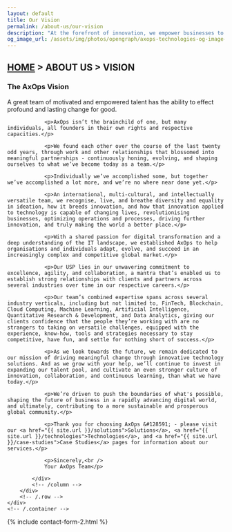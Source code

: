 ```yaml
---
layout: default
title: Our Vision
permalink: /about-us/our-vision
description: "At the forefront of innovation, we empower businesses to thrive in a digital world, fostering transformation, growth, and sustainability for a brighter future."
og_image_url: /assets/img/photos/opengraph/axops-technologies-og-image-v1.jpg
---
```

<section class="wrapper bg-light wrapper-border">
    <div class="container py-14 py-md-16">
        <div class="row mb-3">
            <div class="col-md-10 col-lg-12 col-xl-10 col-xxl-9 mx-auto text-center" data-cues="slideInDown" data-group="page-title" data-delay="100">
                <h2 class="fs-15 text-uppercase text-muted mb-3"><a href="{{ site.url }}">HOME</a> > ABOUT US > VISION</h2>
                <h3 class="display-4 mb-7 px-lg-19 px-xl-18">The AxOps Vision</h3>
                <!-- <hr /> -->
            </div>
            <!--/column -->
        </div>
        <!--/.row -->
        <div class="row card mt-8 mt-md-2" data-cues="slideInDown" data-group="page-title" data-delay="100">
            <div class="card-body col-md-10 offset-md-1 text-justify">
                <p>A great team of motivated and empowered talent has the ability to effect profound and lasting change for good.</p>

                <p>AxOps isn’t the brainchild of one, but many individuals, all founders in their own rights and respective capacities.</p>

                <p>We found each other over the course of the last twenty odd years, through work and other relationships that blossomed into meaningful partnerships - continuously honing, evolving, and shaping ourselves to what we’ve become today as a team.</p>

                <p>Individually we’ve accomplished some, but together we’ve accomplished a lot more, and we’re no where near done yet.</p>

                <p>An international, multi-cultural, and intellectually versatile team, we recognise, live, and breathe diversity and equality in ideation, how it breeds innovation, and how that innovation applied to technology is capable of changing lives, revolutionising businesses, optimizing operations and processes, driving further innovation, and truly making the world a better place.</p>

                <p>With a shared passion for digital transformation and a deep understanding of the IT landscape, we established AxOps to help organisations and individuals adapt, evolve, and succeed in an increasingly complex and competitive global market.</p>

                <p>Our USP lies in our unwavering commitment to excellence, agility, and collaboration, a mantra that’s enabled us to establish strong relationships with clients and partners across several industries over time in our respective careers.</p>

                <p>Our team’s combined expertise spans across several industry verticals, including but not limited to, FinTech, Blockchain, Cloud Computing, Machine Learning, Artificial Intelligence, Quantitative Research & Development, and Data Analytics, giving our clients confidence that the people they’re working with are no strangers to taking on versatile challenges, equipped with the experience, know-how, tools and strategies necessary to stay competitive, have fun, and settle for nothing short of success.</p>

                <p>As we look towards the future, we remain dedicated to our mission of driving meaningful change through innovative technology solutions. And as we grow with your help, we’ll continue to invest in expanding our talent pool, and cultivate an even stronger culture of innovation, collaboration, and continuous learning, than what we have today.</p>

                <p>We’re driven to push the boundaries of what's possible, shaping the future of business in a rapidly advancing digital world, and ultimately, contributing to a more sustainable and prosperous global community.</p>

                <p>Thank you for choosing AxOps &#128591; - please visit our <a href="{{ site.url }}/solutions">Solutions</a>, <a href="{{ site.url }}/technologies">Technologies</a>, and <a href="{{ site.url }}/case-studies">Case Studies</a> pages for information about our services.</p>

                <p>Sincerely,<br />
                Your AxOps Team</p>

            </div>
            <!-- /column -->
        </div>
        <!-- /.row -->    
    </div>
    <!-- /.container -->
</section>
<!-- /section -->
{% include contact-form-2.html %}